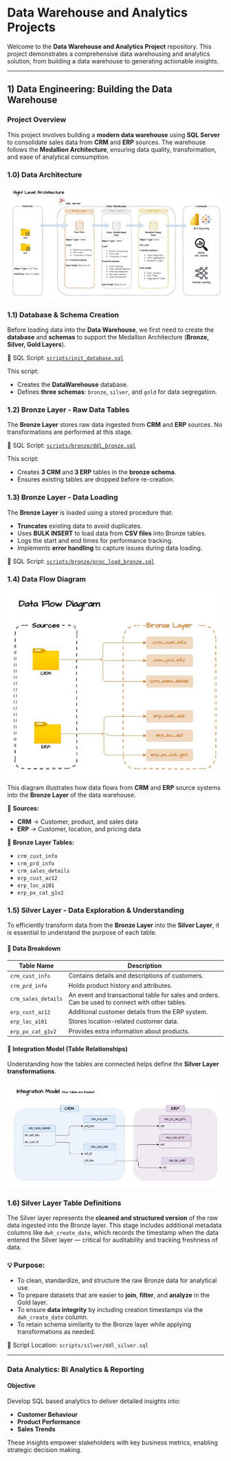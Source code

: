 # Data Warehouse and Analytics Projects

Welcome to the **Data Warehouse and Analytics Project** repository.
This project demonstrates a comprehensive data warehousing and analytics solution, from building a data warehouse to generating actionable insights.

---

## 1) Data Engineering: Building the Data Warehouse

### Project Overview
This project involves building a **modern data warehouse** using **SQL Server** to consolidate sales data from **CRM** and **ERP** sources. The warehouse follows the **Medallion Architecture**, ensuring data quality, transformation, and ease of analytical consumption.

### 1.0) Data Architecture
![Data Architecture](docs/Data%20Architecture.jpg)

### 1.1) Database & Schema Creation

Before loading data into the **Data Warehouse**, we first need to create the **database** and **schemas** to support the Medallion Architecture (**Bronze, Silver, Gold Layers**).

📜 SQL Script: [`scripts/init_database.sql`](scripts/init_database.sql)

This script:
- Creates the **DataWarehouse** database.
- Defines **three schemas**: `bronze`, `silver`, and `gold` for data segregation.

### 1.2) Bronze Layer - Raw Data Tables  

The **Bronze Layer** stores raw data ingested from **CRM** and **ERP** sources. No transformations are performed at this stage.  

📜 SQL Script: [`scripts/bronze/ddl_bronze.sql`](scripts/bronze/ddl_bronze.sql)  

This script:  
- Creates **3 CRM** and **3 ERP** tables in the **bronze schema**.  
- Ensures existing tables are dropped before re-creation.

### 1.3) Bronze Layer - Data Loading  

The **Bronze Layer** is loaded using a stored procedure that:  
- **Truncates** existing data to avoid duplicates.  
- Uses **BULK INSERT** to load data from **CSV files** into Bronze tables.  
- Logs the start and end times for performance tracking.  
- Implements **error handling** to capture issues during data loading.  

📜 SQL Script: [`scripts/bronze/proc_load_bronze.sql`](scripts/bronze/proc_load_bronze.sql)  

### 1.4) Data Flow Diagram  

![Data Flow Diagram](docs/Data%20Flow%20Diagram%201.jpg) 

This diagram illustrates how data flows from **CRM** and **ERP** source systems into the **Bronze Layer** of the data warehouse.  

📌 **Sources:**  
- **CRM** → Customer, product, and sales data  
- **ERP** → Customer, location, and pricing data  

📌 **Bronze Layer Tables:**  
- `crm_cust_info`  
- `crm_prd_info`  
- `crm_sales_details`  
- `erp_cust_az12`  
- `erp_loc_a101`  
- `erp_px_cat_g1v2`  

### 1.5) Silver Layer - Data Exploration & Understanding

To efficiently transform data from the **Bronze Layer** into the **Silver Layer**, it is essential to understand the purpose of each table.


#### 📌 Data Breakdown

| **Table Name**        | **Description**  |
|-----------------------|----------------|
| `crm_cust_info`      | Contains details and descriptions of customers. |
| `crm_prd_info`       | Holds product history and attributes. |
| `crm_sales_details`  | An event and transactional table for sales and orders. Can be used to connect with other tables. |
| `erp_cust_az12`      | Additional customer details from the ERP system. |
| `erp_loc_a101`       | Stores location-related customer data. |
| `erp_px_cat_g1v2`    | Provides extra information about products. |


#### 🔗 Integration Model (Table Relationships)

Understanding how the tables are connected helps define the **Silver Layer transformations**.

![Integration Model](docs/Integration_Model.jpg)

### 1.6) Silver Layer Table Definitions

The Silver layer represents the **cleaned and structured version** of the raw data ingested into the Bronze layer. This stage includes additional metadata columns like `dwh_create_date`, which records the timestamp when the data entered the Silver layer — critical for auditability and tracking freshness of data.

### 💡 Purpose:
- To clean, standardize, and structure the raw Bronze data for analytical use.
- To prepare datasets that are easier to **join**, **filter**, and **analyze** in the Gold layer.
- To ensure **data integrity** by including creation timestamps via the `dwh_create_date` column.
- To retain schema similarity to the Bronze layer while applying transformations as needed.

📄 Script Location: `scripts/silver/ddl_silver.sql`

---

### Data Analytics: BI Analytics & Reporting

#### Objective
Develop SQL based analytics to deliver detailed insights into:
- **Customer Behaviour**
- **Product Performance**
- **Sales Trends**

These insights empower stakeholders with key business metrics, enabling strategic decision making.
